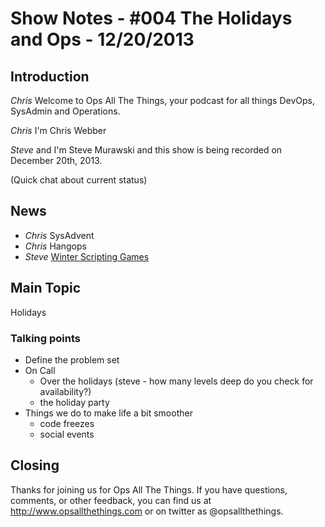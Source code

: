 Show Notes - #004 The Holidays and Ops - 12/20/2013
===========================

Introduction
------------
*Chris* Welcome to Ops All The Things, your podcast for all things DevOps, SysAdmin and Operations. 

*Chris* I'm Chris Webber

*Steve* and I'm Steve Murawski and this show is being recorded on December 20th, 2013.

(Quick chat about current status)

News
----
- *Chris* SysAdvent
- *Chris* Hangops
- *Steve* [Winter Scripting Games](http://powershell.org/wp/2013/12/16/2014-winter-scripting-games-schedule/)


Main Topic
----------

Holidays

### Talking points
* Define the problem set
* On Call
  * Over the holidays (steve - how many levels deep do you check for availability?)
  * the holiday party
* Things we do to make life a bit smoother
  * code freezes
  * social events


Closing
-------
Thanks for joining us for Ops All The Things.  If you have questions, comments, or other feedback, you can find us at <http://www.opsallthethings.com> or on twitter as @opsallthethings.
